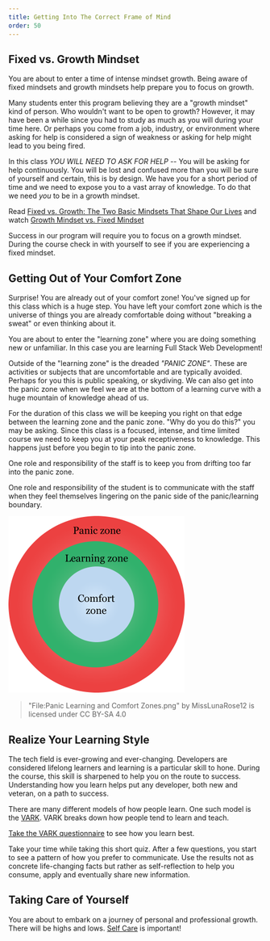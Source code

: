 ```yaml
---
title: Getting Into The Correct Frame of Mind
order: 50
---
```


## Fixed vs. Growth Mindset

You are about to enter a time of intense mindset growth. Being aware of fixed
mindsets and growth mindsets help prepare you to focus on growth.

Many students enter this program believing they are a "growth mindset" kind of
person. Who wouldn't want to be open to growth? However, it may have been a
while since you had to study as much as you will during your time here. Or
perhaps you come from a job, industry, or environment where asking for help is
considered a sign of weakness or asking for help might lead to you being fired.

In this class _YOU WILL NEED TO ASK FOR HELP_ -- You will be asking for help
continuously. You will be lost and confused more than you will be sure of
yourself and certain, this is by design. We have you for a short period of time
and we need to expose you to a vast array of knowledge. To do that we need _you_
to be in a growth mindset.

Read
[Fixed vs. Growth: The Two Basic Mindsets That Shape Our Lives](http://www.brainpickings.org/2014/01/29/carol-dweck-mindset/)
and watch
[Growth Mindset vs. Fixed Mindset](https://www.youtube.com/watch?v=M1CHPnZfFmU)

Success in our program will require you to focus on a growth mindset. During the
course check in with yourself to see if you are experiencing a fixed mindset.

## Getting Out of Your Comfort Zone

Surprise! You are already out of your comfort zone! You've signed up for this
class which is a huge step. You have left your comfort zone which is the
universe of things you are already comfortable doing without "breaking a sweat"
or even thinking about it.

You are about to enter the "learning zone" where you are doing something new or
unfamiliar. In this case you are learning Full Stack Web Development!

Outside of the "learning zone" is the dreaded _"PANIC ZONE"_. These are
activities or subjects that are uncomfortable and are typically avoided. Perhaps
for you this is public speaking, or skydiving. We can also get into the panic
zone when we feel we are at the bottom of a learning curve with a huge mountain
of knowledge ahead of us.

For the duration of this class we will be keeping you right on that edge between
the learning zone and the panic zone. "Why do you do this?" you may be asking.
Since this class is a focused, intense, and time limited course we need to keep
you at your peak receptiveness to knowledge. This happens just before you begin
to tip into the panic zone.

One role and responsibility of the staff is to keep you from drifting too far
into the panic zone.

One role and responsibility of the student is to communicate with the staff when
they feel themselves lingering on the panic side of the panic/learning boundary.

![](./assets/panic_learning_and_comfort_zones.png)

> "File:Panic Learning and Comfort Zones.png" by MissLunaRose12 is licensed
> under CC BY-SA 4.0

## Realize Your Learning Style

The tech field is ever-growing and ever-changing. Developers are considered lifelong learners and 
learning is a particular skill to hone. During the course, this
skill is sharpened to help you on the route to success. Understanding how you
learn helps put any developer, both new and veteran, on a path to success.

There are many different models of how people learn. One such model is the
[VARK](http://vark-learn.com/introduction-to-vark/). VARK breaks down how people
tend to learn and teach.

[Take the VARK questionnaire](http://vark-learn.com/the-vark-questionnaire/) to
see how you learn best.

Take your time while taking this short quiz. After a few questions, you start to
see a pattern of how you prefer to communicate. Use the results not as concrete
life-changing facts but rather as self-reflection to help you consume, apply and
eventually share new information.

## Taking Care of Yourself

You are about to embark on a journey of personal and professional growth. There
will be highs and lows.
[Self Care](https://www.getselfhelp.co.uk/docs/Steps%20to%20Wellbeing.pdf) is
important!
